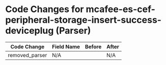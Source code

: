 # Code Changes for mcafee-es-cef-peripheral-storage-insert-success-deviceplug (Parser)

| Code Change | Field Name | Before | After |
|-------------|------------|--------|-------|
| removed_parser | N/A |  | N/A |